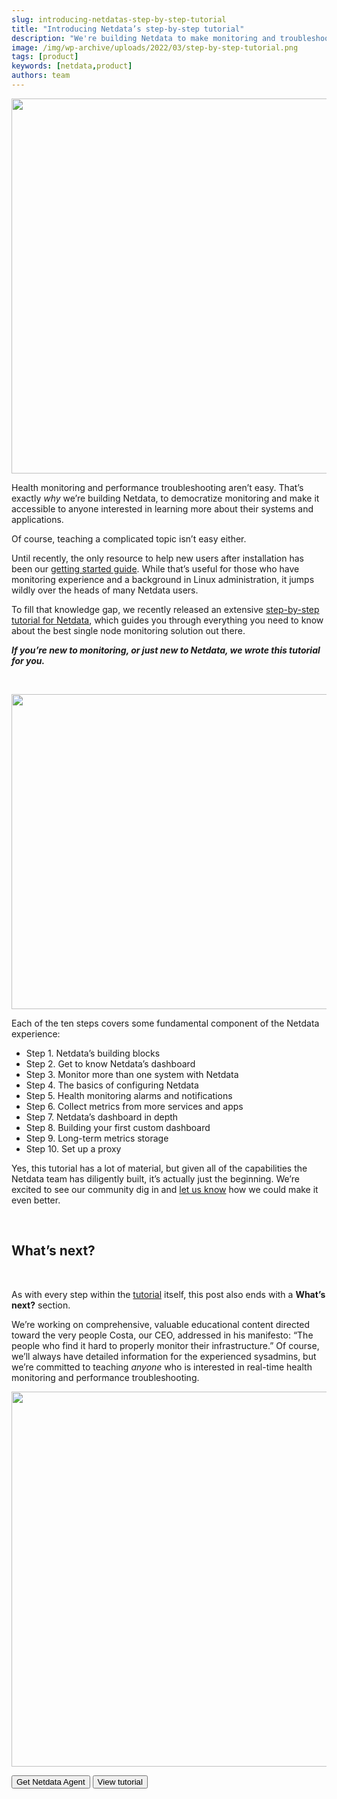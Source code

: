 ```yaml
---
slug: introducing-netdatas-step-by-step-tutorial
title: "Introducing Netdata’s step-by-step tutorial"
description: "We're building Netdata to make monitoring and troubleshooting accessible to all, simplifying the complex task of health monitoring and system analysis."
image: /img/wp-archive/uploads/2022/03/step-by-step-tutorial.png
tags: [product]
keywords: [netdata,product]
authors: team
---
```


<!--truncate-->

<img class="alignnone size-full wp-image-16825" src="/img/wp-archive/uploads/2022/03/step-by-step-tutorial.png" alt="" width="1200" height="600" />

Health monitoring and performance troubleshooting aren’t easy. That’s exactly <em>why</em> we’re building Netdata, to democratize monitoring and make it accessible to anyone interested in learning more about their systems and applications.

Of course, teaching a complicated topic isn’t easy either.

Until recently, the only resource to help new users after installation has been our <a href="https://learn.netdata.cloud/docs/agent/getting-started/">getting started guide</a>. While that’s useful for those who have monitoring experience and a background in Linux administration, it jumps wildly over the heads of many Netdata users.

To fill that knowledge gap, we recently released an extensive <a href="https://learn.netdata.cloud/docs/agent/step-by-step/step-00/">step-by-step tutorial for Netdata</a>, which guides you through everything you need to know about the best single node monitoring solution out there.

<em><strong>If you’re new to monitoring, or just new to Netdata, we wrote this tutorial for you.</strong></em>

&nbsp;

<img class="alignnone size-full wp-image-16830" src="/img/wp-archive/uploads/2022/03/71878798-3a568d80-3135-11ea-9f48-aabe3142e899.png" alt="" width="716" height="504" />

Each of the ten steps covers some fundamental component of the Netdata experience:
<ul>
 	<li>Step 1. Netdata’s building blocks</li>
 	<li>Step 2. Get to know Netdata’s dashboard</li>
 	<li>Step 3. Monitor more than one system with Netdata</li>
 	<li>Step 4. The basics of configuring Netdata</li>
 	<li>Step 5. Health monitoring alarms and notifications</li>
 	<li>Step 6. Collect metrics from more services and apps</li>
 	<li>Step 7. Netdata’s dashboard in depth</li>
 	<li>Step 8. Building your first custom dashboard</li>
 	<li>Step 9. Long-term metrics storage</li>
 	<li>Step 10. Set up a proxy</li>
</ul>
Yes, this tutorial has a lot of material, but given all of the capabilities the Netdata team has diligently built, it’s actually just the beginning. We’re excited to see our community dig in and <a href="https://github.com/netdata/netdata/issues">let us know</a> how we could make it even better.

&nbsp;
<h2>What’s next?</h2>
&nbsp;

As with every step within the <a href="https://learn.netdata.cloud/docs/agent/step-by-step/step-00/">tutorial</a> itself, this post also ends with a <strong>What’s next?</strong> section.

We’re working on comprehensive, valuable educational content directed toward the very people Costa, our CEO, addressed in his manifesto: “The people who find it hard to properly monitor their infrastructure.” Of course, we’ll always have detailed information for the experienced sysadmins, but we’re committed to teaching <em>anyone</em> who is interested in real-time health monitoring and performance troubleshooting.

<img class="alignnone size-full wp-image-16833" src="/img/wp-archive/uploads/2022/03/step-by-step-tutorial-everyone.png" alt="" width="1200" height="600" />

<a href="https://learn.netdata.cloud/#installation" target="_blank" rel="noopener"><button>Get Netdata Agent</button></a> <a href="https://learn.netdata.cloud/docs/agent/step-by-step/step-00/" target="_blank" rel="noopener"><button>View tutorial</button></a>